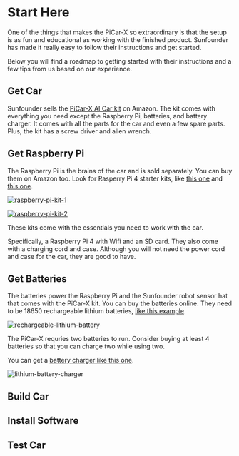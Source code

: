 # Start Here

One of the things that makes the PiCar-X so extraordinary is that the setup is as fun and educational as working with the finished product. Sunfounder has made it really easy to follow their instructions and get started. 

Below you will find a roadmap to getting started with their instructions and a few tips from us based on our experience. 

## Get Car

Sunfounder sells the [PiCar-X AI Car kit](https://amzn.to/3uKSQp1) on Amazon. The kit comes with everything you need except the Raspberry Pi, batteries, and battery charger. It comes with all the parts for the car and even a few spare parts. Plus, the kit has a screw driver and allen wrench.

## Get Raspberry Pi

The Raspberry Pi is the brains of the car and is sold separately. You can buy them on Amazon too. Look for Rasperry Pi 4 starter kits, like [this one](https://amzn.to/3L1feA7) and [this one](https://amzn.to/3jP7NQL). 

[![raspberry-pi-kit-1](//ws-na.amazon-adsystem.com/widgets/q?_encoding=UTF8&ASIN=B09W7P91SP&Format=_SL160_&ID=AsinImage&MarketPlace=US&ServiceVersion=20070822&WS=1&tag=jungle-memory-20&language=en_US)](https://amzn.to/3L1feA7)

[![raspberry-pi-kit-2](//ws-na.amazon-adsystem.com/widgets/q?_encoding=UTF8&ASIN=B09LYP7QH3&Format=_SL160_&ID=AsinImage&MarketPlace=US&ServiceVersion=20070822&WS=1&tag=jungle-memory-20&language=en_US)](https://amzn.to/3jP7NQL)


These kits come with the essentials you need to work with the car. 

Specifically, a Raspberry Pi 4 with Wifi and an SD card. They also come with a charging cord and case. Although you will not need the power cord and case for the car, they are good to have. 

## Get Batteries

The batteries power the Raspberry Pi and the Sunfounder robot sensor hat that comes with the PiCar-X kit. You can buy the batteries online. They need to be 18650 rechargeable lithium batteries, [like this example](https://amzn.to/36rkspL).

![rechargeable-lithium-battery](//ws-na.amazon-adsystem.com/widgets/q?_encoding=UTF8&ASIN=B09PFVPS7J&Format=_SL160_&ID=AsinImage&MarketPlace=US&ServiceVersion=20070822&WS=1&tag=jungle-memory-20&language=en_US)

The PiCar-X requries two batteries to run. Consider buying at least 4 batteries so that you can charge two while using two.

You can get a [battery charger like this one](https://amzn.to/385Qf05).

![lithium-battery-charger](//ws-na.amazon-adsystem.com/widgets/q?_encoding=UTF8&ASIN=B08XQSSRZK&Format=_SL160_&ID=AsinImage&MarketPlace=US&ServiceVersion=20070822&WS=1&tag=jungle-memory-20&language=en_US)

## Build Car

## Install Software

## Test Car
